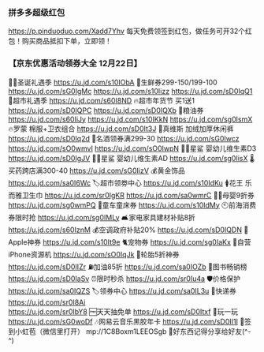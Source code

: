### 拼多多超级红包
https://p.pinduoduo.com/Xadd7Yhv
每天免费领签到红包，做任务可开32个红包！购买商品抵扣下单，立即领！

### 【京东优惠活动领券大全 12月22日】
🎅🏻圣诞礼遇季
https://u.jd.com/s10IObA
🥟生鲜券299-150/199-100
https://u.jd.com/sG0IgMc
https://u.jd.com/s10Iizz
https://u.jd.com/sD0IqQ1
🎄超市礼遇季
https://u.jd.com/s60I8ND 
🔥超市年货节 买1送1
https://u.jd.com/sD0IQPC
https://u.jd.com/sD0IQXb
🍚粮油券
https://u.jd.com/s60IiJy
https://u.jd.com/s10IKkN
https://u.jd.com/sg0IsmX
🔥罗蒙 棉服+卫衣组合
https://u.jd.com/sD0It3J
👖真维斯 加绒加厚休闲裤
https://u.jd.com/sD0Iq2d
🥃名酒领券满299-30
https://u.jd.com/sG0Iwcz
https://u.jd.com/sO0wmvI
https://u.jd.com/sO0IwpN
👶🏻星鲨 婴幼儿维生素D3 
https://u.jd.com/sD0IgJV
👶🏻星鲨 婴幼儿维生素AD
https://u.jd.com/sg0IisX
🌡买药跨店满300-40
https://u.jd.com/sG0IizV
💰黄金饰品
https://u.jd.com/sa0I6Wc
🏷超市领劵中心
https://u.jd.com/s10IdKu
🚺花王 乐而雅卫生巾
https://u.jd.com/sr0IgKR
https://u.jd.com/sa0wmrC
👶🏻母婴9折券
https://u.jd.com/sg0wmPQ
🛴童车童床券
https://u.jd.com/s10IdMy
🕙前海消费券限时抢
https://u.jd.com/sg0IMLy
🛋家电家具建材补贴8折
https://u.jd.com/s60IznM
💰空调政府补贴20% 
https://u.jd.com/sD0IQDN
 Apple神券
https://u.jd.com/s10It9e
🐈宠物券
https://u.jd.com/sg0IaKx
📱自营iPhone资源机
https://u.jd.com/sO0IqJk
🛞轮胎5折神券
https://u.jd.com/sD0IIZr
⛽加油85折
https://u.jd.com/sa0IOZb
📖图书畅销榜
https://u.jd.com/sD0IaSv
⏰限时秒杀
https://u.jd.com/sr0Iu4a
🛡价格保护
https://u.jd.com/sa0IQZS
🏷领券中心
https://u.jd.com/sa0IL3u
🚚快递券
https://u.jd.com/sr0I8Ai  
https://u.jd.com/sr0IbY8
🆓天天抽免单
https://u.jd.com/sD0Itxf
🎰玩一玩
https://u.jd.com/sG0woDf
🎶网易云音乐黑胶年卡
https://u.jd.com/sD0II1I
🧧签到小虹苞（微信里打开）
mp://1C8Boxm1LEEOSgb
🌟好东西记得分享给好友(^-^)